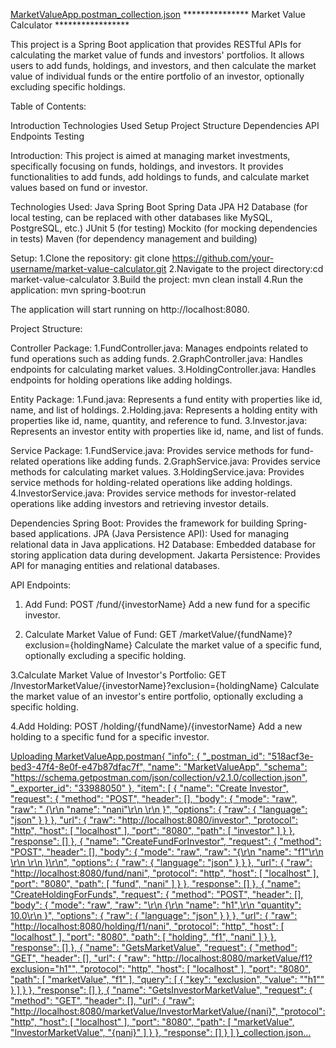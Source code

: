 [MarketValueApp.postman_collection.json](https://github.com/nabisaheb782/MarketValueApp/files/15215115/MarketValueApp.postman_collection.json)
*************** Market Value Calculator *****************

This project is a Spring Boot application that provides RESTful APIs for calculating the market value of funds and investors' portfolios. It allows users to add funds, holdings, and investors, and then calculate the market value of individual funds or the entire portfolio of an investor, optionally excluding specific holdings.

Table of Contents:

Introduction
Technologies Used
Setup
Project Structure
Dependencies
API Endpoints
Testing


Introduction:
This project is aimed at managing market investments, specifically focusing on funds, holdings, and investors. It provides functionalities to add funds, add holdings to funds, and calculate market values based on fund or investor.

Technologies Used:
Java
Spring Boot
Spring Data JPA
H2 Database (for local testing, can be replaced with other databases like MySQL, PostgreSQL, etc.)
JUnit 5 (for testing)
Mockito (for mocking dependencies in tests)
Maven (for dependency management and building)

Setup:
1.Clone the repository: git clone https://github.com/your-username/market-value-calculator.git
2.Navigate to the project directory:cd market-value-calculator
3.Build the project: mvn clean install
4.Run the application: mvn spring-boot:run

The application will start running on http://localhost:8080.

Project Structure:

Controller Package:
1.FundController.java: Manages endpoints related to fund operations such as adding funds.
2.GraphController.java: Handles endpoints for calculating market values.
3.HoldingController.java: Handles endpoints for holding operations like adding holdings.

Entity Package:
1.Fund.java: Represents a fund entity with properties like id, name, and list of holdings.
2.Holding.java: Represents a holding entity with properties like id, name, quantity, and reference to fund.
3.Investor.java: Represents an investor entity with properties like id, name, and list of funds.

Service Package:
1.FundService.java: Provides service methods for fund-related operations like adding funds.
2.GraphService.java: Provides service methods for calculating market values.
3.HoldingService.java: Provides service methods for holding-related operations like adding holdings.
4.InvestorService.java: Provides service methods for investor-related operations like adding investors and      retrieving investor details.


Dependencies
Spring Boot: Provides the framework for building Spring-based applications.
JPA (Java Persistence API): Used for managing relational data in Java applications.
H2 Database: Embedded database for storing application data during development.
Jakarta Persistence: Provides API for managing entities and relational databases.


API Endpoints:
1. Add Fund: POST /fund/{investorName}
Add a new fund for a specific investor.

2. Calculate Market Value of Fund: GET /marketValue/{fundName}?exclusion={holdingName}
Calculate the market value of a specific fund, optionally excluding a specific holding.

3.Calculate Market Value of Investor's Portfolio: GET /InvestorMarketValue/{investorName}?exclusion={holdingName}
Calculate the market value of an investor's entire portfolio, optionally excluding a specific holding.

4.Add Holding: POST /holding/{fundName}/{investorName}
Add a new holding to a specific fund for a specific investor.



[Uploading MarketValueApp.postman{
	"info": {
		"_postman_id": "518acf3e-bed3-47f4-8e0f-e47b87dfac7f",
		"name": "MarketValueApp",
		"schema": "https://schema.getpostman.com/json/collection/v2.1.0/collection.json",
		"_exporter_id": "33988050"
	},
	"item": [
		{
			"name": "Create Investor",
			"request": {
				"method": "POST",
				"header": [],
				"body": {
					"mode": "raw",
					"raw": "    {\r\n      \"name\": \"nani\"\r\n      \r\n    }",
					"options": {
						"raw": {
							"language": "json"
						}
					}
				},
				"url": {
					"raw": "http://localhost:8080/investor",
					"protocol": "http",
					"host": [
						"localhost"
					],
					"port": "8080",
					"path": [
						"investor"
					]
				}
			},
			"response": []
		},
		{
			"name": "CreateFundForInvestor",
			"request": {
				"method": "POST",
				"header": [],
				"body": {
					"mode": "raw",
					"raw": "{\r\n          \"name\": \"f1\"\r\n          \r\n         \r\n        }\r\n",
					"options": {
						"raw": {
							"language": "json"
						}
					}
				},
				"url": {
					"raw": "http://localhost:8080/fund/nani",
					"protocol": "http",
					"host": [
						"localhost"
					],
					"port": "8080",
					"path": [
						"fund",
						"nani"
					]
				}
			},
			"response": []
		},
		{
			"name": "CreateHoldingForFunds",
			"request": {
				"method": "POST",
				"header": [],
				"body": {
					"mode": "raw",
					"raw": "\r\n            {\r\n              \"name\": \"h1\",\r\n              \"quantity\": 10.0\r\n            }",
					"options": {
						"raw": {
							"language": "json"
						}
					}
				},
				"url": {
					"raw": "http://localhost:8080/holding/f1/nani",
					"protocol": "http",
					"host": [
						"localhost"
					],
					"port": "8080",
					"path": [
						"holding",
						"f1",
						"nani"
					]
				}
			},
			"response": []
		},
		{
			"name": "GetsMarketValue",
			"request": {
				"method": "GET",
				"header": [],
				"url": {
					"raw": "http://localhost:8080/marketValue/f1?exclusion=\"h1\"",
					"protocol": "http",
					"host": [
						"localhost"
					],
					"port": "8080",
					"path": [
						"marketValue",
						"f1"
					],
					"query": [
						{
							"key": "exclusion",
							"value": "\"h1\""
						}
					]
				}
			},
			"response": []
		},
		{
			"name": "GetsInvestorMarketValue",
			"request": {
				"method": "GET",
				"header": [],
				"url": {
					"raw": "http://localhost:8080/marketValue/InvestorMarketValue/{nani}",
					"protocol": "http",
					"host": [
						"localhost"
					],
					"port": "8080",
					"path": [
						"marketValue",
						"InvestorMarketValue",
						"{nani}"
					]
				}
			},
			"response": []
		}
	]
}_collection.json…]()



